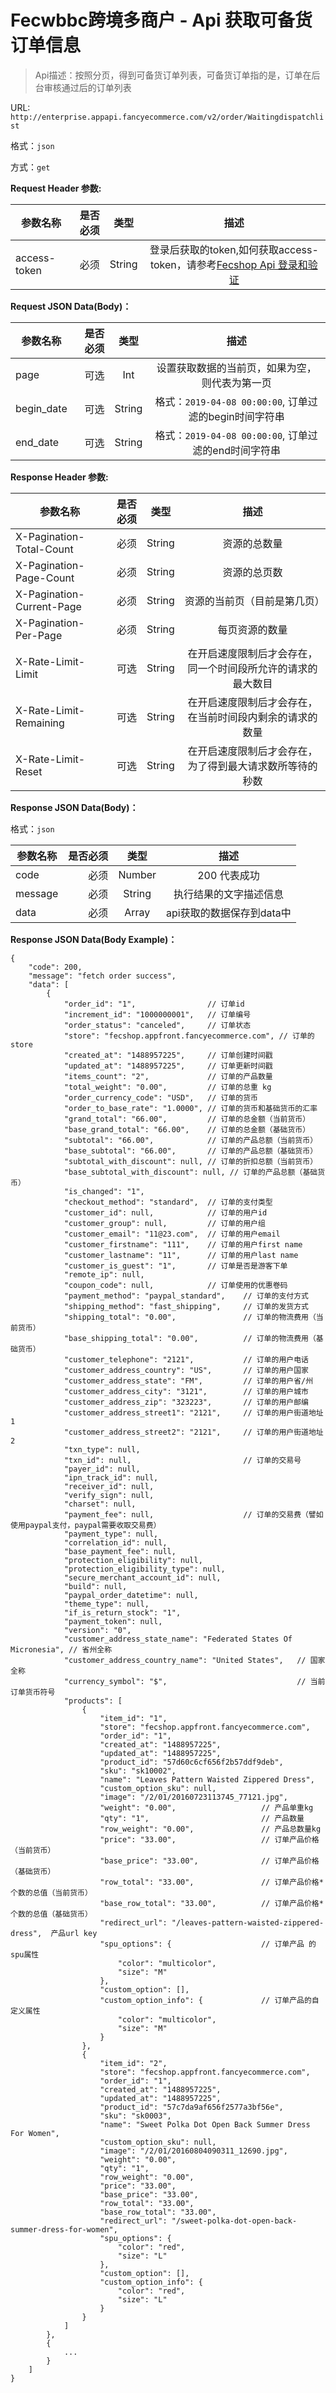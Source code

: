 Fecwbbc跨境多商户 - Api 获取可备货订单信息
===============

> Api描述：按照分页，得到可备货订单列表，可备货订单指的是，订单在后台审核通过后的订单列表

URL: `http://enterprise.appapi.fancyecommerce.com/v2/order/Waitingdispatchlist`

格式：`json`

方式：`get`

**Request Header 参数:**


| 参数名称        | 是否必须    |  类型       |  描述     |
| ----------------| -----:      | :----:      |:----:     |
| access-token    | 必须        |   String    | 登录后获取的token,如何获取access-token，请参考[Fecshop Api 登录和验证](fecshop-api-login-and-verification.md)|


**Request JSON Data(Body)：**

| 参数名称        | 是否必须    |  类型       |  描述     |
| ----------------| -----:      | :----:      |:----:     |
| page            | 可选        |   Int       | 设置获取数据的当前页，如果为空，则代表为第一页|
| begin_date            | 可选        |   String       | 格式：`2019-04-08 00:00:00`, 订单过滤的begin时间字符串|
| end_date            | 可选        |   String       | 格式：`2019-04-08 00:00:00`, 订单过滤的end时间字符串|


**Response Header 参数:**


| 参数名称                    | 是否必须    |  类型       |  描述     |
| ----------------------------| -----:      | :----:      |:----:     |
| X-Pagination-Total-Count    | 必须        |   String    | 资源的总数量|
| X-Pagination-Page-Count     | 必须        |   String    | 资源的总页数|
| X-Pagination-Current-Page   | 必须        |   String    | 资源的当前页（目前是第几页）|
| X-Pagination-Per-Page       | 必须        |   String    | 每页资源的数量|
| X-Rate-Limit-Limit          | 可选        |   String    | 在开启速度限制后才会存在，同一个时间段所允许的请求的最大数目|
| X-Rate-Limit-Remaining      | 可选        |   String    | 在开启速度限制后才会存在，在当前时间段内剩余的请求的数量|
| X-Rate-Limit-Reset          | 可选        |   String    | 在开启速度限制后才会存在，为了得到最大请求数所等待的秒数|



**Response JSON Data(Body)：**

格式：`json`

| 参数名称        | 是否必须    |  类型       |  描述        |
| ----------------| -----:      | :----:      |:----:        | 
| code            | 必须        |   Number    | 200 代表成功 |
| message         | 必须        |   String    | 执行结果的文字描述信息  |
| data            | 必须        |   Array     | api获取的数据保存到data中  |

**Response JSON Data(Body Example)：**

```
{
    "code": 200,
    "message": "fetch order success",
    "data": [
        {
            "order_id": "1",                // 订单id
            "increment_id": "1000000001",   // 订单编号
            "order_status": "canceled",     // 订单状态
            "store": "fecshop.appfront.fancyecommerce.com", // 订单的store
            "created_at": "1488957225",     // 订单创建时间戳
            "updated_at": "1488957225",     // 订单更新时间戳
            "items_count": "2",             // 订单的产品数量
            "total_weight": "0.00",         // 订单的总重 kg
            "order_currency_code": "USD",   // 订单的货币
            "order_to_base_rate": "1.0000", // 订单的货币和基础货币的汇率
            "grand_total": "66.00",         // 订单的总金额（当前货币）
            "base_grand_total": "66.00",    // 订单的总金额（基础货币）
            "subtotal": "66.00",            // 订单的产品总额（当前货币）
            "base_subtotal": "66.00",       // 订单的产品总额（基础货币）
            "subtotal_with_discount": null, // 订单的折扣总额（当前货币）
            "base_subtotal_with_discount": null, // 订单的产品总额（基础货币）
            "is_changed": "1",      
            "checkout_method": "standard",  // 订单的支付类型
            "customer_id": null,            // 订单的用户id  
            "customer_group": null,         // 订单的用户组
            "customer_email": "11@23.com",  // 订单的用户email
            "customer_firstname": "111",    // 订单的用户first name
            "customer_lastname": "11",      // 订单的用户last name
            "customer_is_guest": "1",       // 订单是否是游客下单
            "remote_ip": null,
            "coupon_code": null,            // 订单使用的优惠卷码
            "payment_method": "paypal_standard",    // 订单的支付方式
            "shipping_method": "fast_shipping",     // 订单的发货方式
            "shipping_total": "0.00",               // 订单的物流费用（当前货币）
            "base_shipping_total": "0.00",          // 订单的物流费用（基础货币）
            "customer_telephone": "2121",           // 订单的用户电话
            "customer_address_country": "US",       // 订单的用户国家
            "customer_address_state": "FM",         // 订单的用户省/州
            "customer_address_city": "3121",        // 订单的用户城市
            "customer_address_zip": "323223",       // 订单的用户邮编
            "customer_address_street1": "2121",     // 订单的用户街道地址1
            "customer_address_street2": "2121",     // 订单的用户街道地址2
            "txn_type": null,
            "txn_id": null,                         // 订单的交易号
            "payer_id": null,
            "ipn_track_id": null,
            "receiver_id": null,
            "verify_sign": null,
            "charset": null,
            "payment_fee": null,                    // 订单的交易费（譬如使用paypal支付，paypal需要收取交易费）
            "payment_type": null,
            "correlation_id": null,
            "base_payment_fee": null,
            "protection_eligibility": null,
            "protection_eligibility_type": null,
            "secure_merchant_account_id": null,
            "build": null,
            "paypal_order_datetime": null,
            "theme_type": null,
            "if_is_return_stock": "1",
            "payment_token": null,
            "version": "0",
            "customer_address_state_name": "Federated States Of Micronesia", // 省州全称
            "customer_address_country_name": "United States",   // 国家全称
            "currency_symbol": "$",                             // 当前订单货币符号
            "products": [
                {
                    "item_id": "1",
                    "store": "fecshop.appfront.fancyecommerce.com",
                    "order_id": "1",
                    "created_at": "1488957225",
                    "updated_at": "1488957225",
                    "product_id": "57d60c6cf656f2b57ddf9deb",
                    "sku": "sk10002",
                    "name": "Leaves Pattern Waisted Zippered Dress",
                    "custom_option_sku": null,
                    "image": "/2/01/20160723113745_77121.jpg",
                    "weight": "0.00",                   // 产品单重kg
                    "qty": "1",                         // 产品数量
                    "row_weight": "0.00",               // 产品总数量kg
                    "price": "33.00",                   // 订单产品价格（当前货币）
                    "base_price": "33.00",              // 订单产品价格（基础货币）
                    "row_total": "33.00",               // 订单产品价格*个数的总值（当前货币）
                    "base_row_total": "33.00",          // 订单产品价格*个数的总值（基础货币）
                    "redirect_url": "/leaves-pattern-waisted-zippered-dress",  产品url key
                    "spu_options": {                    // 订单产品 的spu属性
                        "color": "multicolor",
                        "size": "M"
                    },
                    "custom_option": [],
                    "custom_option_info": {             // 订单产品的自定义属性
                        "color": "multicolor",
                        "size": "M"
                    }
                },
                {
                    "item_id": "2",
                    "store": "fecshop.appfront.fancyecommerce.com",
                    "order_id": "1",
                    "created_at": "1488957225",
                    "updated_at": "1488957225",
                    "product_id": "57c7da9af656f2577a3bf56e",
                    "sku": "sk0003",
                    "name": "Sweet Polka Dot Open Back Summer Dress For Women",
                    "custom_option_sku": null,
                    "image": "/2/01/20160804090311_12690.jpg",
                    "weight": "0.00",
                    "qty": "1",
                    "row_weight": "0.00",
                    "price": "33.00",
                    "base_price": "33.00",
                    "row_total": "33.00",
                    "base_row_total": "33.00",
                    "redirect_url": "/sweet-polka-dot-open-back-summer-dress-for-women",
                    "spu_options": {
                        "color": "red",
                        "size": "L"
                    },
                    "custom_option": [],
                    "custom_option_info": {
                        "color": "red",
                        "size": "L"
                    }
                }
            ]
        },
        {
            ...
        }
    ]
}
```